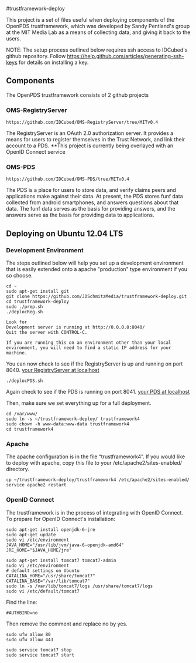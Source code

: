 #trustframework-deploy 

This project is a set of files useful when deploying components of the OpenPDS trustframework, which was developed by Sandy Pentland's group at the MIT Media Lab as a means of collecting data, and giving it back to the users.

NOTE: The setup process outlined below requires ssh access to IDCubed's github repository. Follow https://help.github.com/articles/generating-ssh-keys for details on installing a key.



## Components
The OpenPDS trustframework consists of 2 github projects

### OMS-RegistryServer 
	https://github.com/IDCubed/OMS-RegistryServer/tree/MITv0.4
The RegistryServer is an OAuth 2.0 authorization server.  It provides a means for users to register themselves in the Trust Network, and link their account to a PDS.  **This project is currently being overlayed with an OpenID Connect service
  
### OMS-PDS 
	https://github.com/IDCubed/OMS-PDS/tree/MITv0.4
The PDS is a place for users to store data, and verify claims peers and applications make against their data.  At present, the PDS stores funf data collected from android smartphones, and answers questions about that data.  The funf data serves as the basis for providing answers, and the answers serve as the basis for providing data to applications.


## Deploying on Ubuntu 12.04 LTS

### Development Environment

The steps outlined below will help you set up a development environment that is easily extended onto a apache "production" type environment if you so choose.

	cd ~
	sudo apt-get install git
	git clone https://github.com/JDSchmitzMedia/trustframework-deploy.git
	cd trustframework-deploy
	sudo ./prep.sh
	./deplocReg.sh
	
	Look for
	Development server is running at http://0.0.0.0:8040/
	Quit the server with CONTROL-C.
	
	If you are running this on an environment other than your local environment, you will need to find a static IP address for your machine.

You can now check to see if the RegistryServer is up and running on port 8040.  [your RegistryServer at localhost](http://127.0.0.1:8040)
	
	./deplocPDS.sh
	
Again check to see if the PDS is running on port 8041.  [your PDS at localhost](http://127.0.0.1:8041/home)

Then, make sure we set everything up for a full deployment.

	cd /var/www/
	sudo ln -s ~/trustframework-deploy/ trustframework4
	sudo chown -h www-data:www-data trustframework4
	cd trustframework4


### Apache

The apache configuration is in the file “trustframework4”.  If you would like to deploy with apache, copy this file to your /etc/apache2/sites-enabled/ directory.

	cp ~/trustframework-deploy/trustframework4 /etc/apache2/sites-enabled/
	service apache2 restart



### OpenID Connect

The trustframework is in the process of integrating with OpenID Connect.  To prepare for OpenID Connect's installation:
	
	sudo apt-get install openjdk-6-jre
	sudo apt-get update
	sudo vi /etc/environment
	JAVA_HOME="/usr/lib/jvm/java-6-openjdk-amd64"
	JRE_HOME="$JAVA_HOME/jre"
	
	sudo apt-get install tomcat7 tomcat7-admin
	sudo vi /etc/environment
	# default settings on Ubuntu
	CATALINA_HOME="/usr/share/tomcat7"
	CATALINA_BASE="/var/lib/tomcat7"
	sudo ln -s /var/lib/tomcat7/logs /usr/share/tomcat7/logs
	sudo vi /etc/default/tomcat7
	
Find the line:

	#AUTHBIND=no

Then remove the comment and replace no by yes.
	
	sudo ufw allow 80
	sudo ufw allow 443

	sudo service tomcat7 stop
	sudo service tomcat7 start
